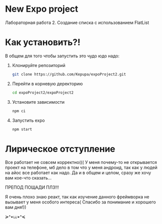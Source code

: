 # New Expo project
 Лабораторная работа 2. Создание списка с использованием FlatList

# Как установить?!

В общем для того чтобы запустить это чудо юдо надо:

1. Клонируйте репозиторий
    ```bash
    git clone https://github.com/Kepupa/expoProject2.git

2. Перейти в корневую деректорию
    ```bash
    cd expoProject2/expoProject2

2. Установите зависимости
    ```bash
    npm ci

3. Запустить expo
    ```bash
    npm start

# Лирическое отступление

Все работает не совсем корректно((( 
У меня почему-то не открывается проект на телефоне, мб дело в том что у меня андроид, так как у людей на айос все работает как надо. Да и в общем и целом, сразу же хочу вам кое-что сказать... 

ПРЕПОД ПОЩАДИ ПЛЗ!!!

 Я очень плохо знаю реакт, так как изучение данного фреймворка не вызывает у меня особого интереса(
Спасибо за понимание и хорошего вам дня!)) 

≽^•⩊•^≼